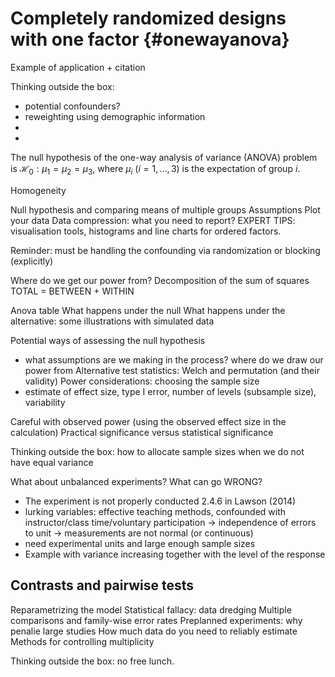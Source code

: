 # Completely randomized designs with one factor {#onewayanova}

Example of application + citation

Thinking outside the box: 

- potential confounders?
- reweighting using demographic information
- 
- 

The null hypothesis of the one-way analysis of variance (ANOVA) problem is $\mathscr{H}_0: \mu_1 = \mu_2 = \mu_3$, where $\mu_i$ $(i=1, \ldots, 3)$ is the expectation of group $i$.

Homogeneity

Null hypothesis and comparing means of multiple groups
Assumptions
Plot your data
Data compression: what you need to report?
EXPERT TIPS: visualisation tools, histograms and line charts for ordered factors.

Reminder: must be handling the confounding via randomization or blocking (explicitly)

Where do we get our power from? Decomposition of the sum of squares TOTAL = BETWEEN + WITHIN

Anova table
What happens under the null
What happens under the alternative: some illustrations with simulated data

Potential ways of assessing the null hypothesis
- what assumptions are we making in the process? where do we draw our power from
Alternative test statistics: Welch and permutation (and their validity)
Power considerations: choosing the sample size
- estimate of effect size, type I error, number of levels (subsample size), variability

Careful with observed power (using the observed effect size in the calculation)
Practical significance versus statistical significance


Thinking outside the box: how to allocate sample sizes when we do not have equal variance

What about unbalanced experiments?
What can go WRONG?
- The experiment is not properly conducted 2.4.6 in Lawson (2014)
- lurking variables: effective teaching methods, confounded with instructor/class time/voluntary participation
-> independence of errors to unit
-> measurements are not normal (or continuous)
- need experimental units and large enough sample sizes
- Example with variance increasing together with the level of the response

## Contrasts and pairwise tests

Reparametrizing the model
Statistical fallacy: data dredging
Multiple comparisons and family-wise error rates
  Preplanned experiments: why penalie large studies
  How much data do you need to reliably estimate
Methods for controlling multiplicity

Thinking outside the box: no free lunch.
